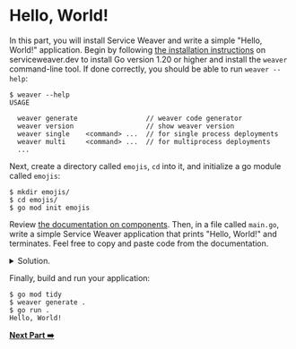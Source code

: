 # Hello, World!

In this part, you will install Service Weaver and write a simple "Hello, World!"
application. Begin by following [the installation instructions][installation] on
serviceweaver.dev to install Go version 1.20 or higher and install the `weaver`
command-line tool. If done correctly, you should be able to run `weaver --help`:

```
$ weaver --help
USAGE

  weaver generate                 // weaver code generator
  weaver version                  // show weaver version
  weaver single    <command> ...  // for single process deployments
  weaver multi     <command> ...  // for multiprocess deployments
  ...
```

Next, create a directory called `emojis`, `cd` into it, and initialize a go
module called `emojis`:

```
$ mkdir emojis/
$ cd emojis/
$ go mod init emojis
```

Review [the documentation on components][components]. Then, in a file called
`main.go`, write a simple Service Weaver application that prints "Hello, World!"
and terminates. Feel free to copy and paste code from the documentation.

<details>
<summary>Solution.</summary>

https://github.com/ServiceWeaver/workshops/blob/5b26ed2f334b061315b49320cf9ee04fc0e009e3/01/main.go#L15-L39
</details>

Finally, build and run your application:

```
$ go mod tidy
$ weaver generate .
$ go run .
Hello, World!
```

[**Next Part :arrow_right:**](../02)

[installation]: https://serviceweaver.dev/docs.html#installation
[components]: https://serviceweaver.dev/docs.html#step-by-step-tutorial-components
[weaver_Run]: https://pkg.go.dev/github.com/ServiceWeaver/weaver#Run
